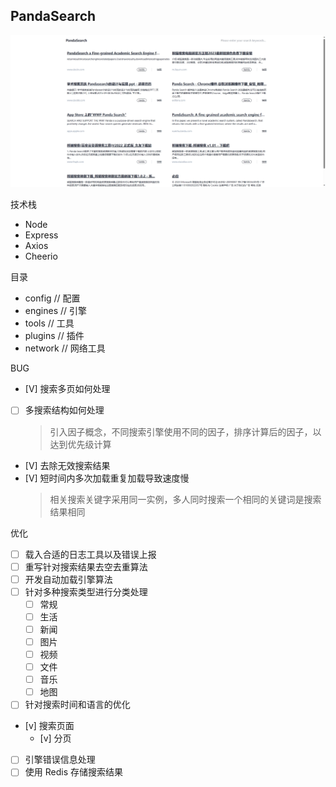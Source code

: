 ## PandaSearch

![PandaSearch 概念图](https://github.com/PandaSearch/PandaSearch/blob/main/images/image.png?raw=true)

技术栈

- Node
- Express
- Axios
- Cheerio

目录

- config // 配置
- engines // 引擎
- tools // 工具
- plugins // 插件
- network // 网络工具

BUG
- [V] 搜索多页如何处理
- [ ] 多搜索结构如何处理
    > 引入因子概念，不同搜索引擎使用不同的因子，排序计算后的因子，以达到优先级计算
- [V] 去除无效搜索结果
- [V] 短时间内多次加载重复加载导致速度慢
    > 相关搜索关键字采用同一实例，多人同时搜索一个相同的关键词是搜索结果相同


优化
- [ ] 载入合适的日志工具以及错误上报
- [ ] 重写针对搜索结果去空去重算法
- [ ] 开发自动加载引擎算法
- [ ] 针对多种搜索类型进行分类处理
    - [ ] 常规
    - [ ] 生活
    - [ ] 新闻
    - [ ] 图片
    - [ ] 视频
    - [ ] 文件
    - [ ] 音乐
    - [ ] 地图
- [ ] 针对搜索时间和语言的优化
- [v] 搜索页面
    - [v] 分页
- [ ] 引擎错误信息处理
- [ ] 使用 Redis 存储搜索结果